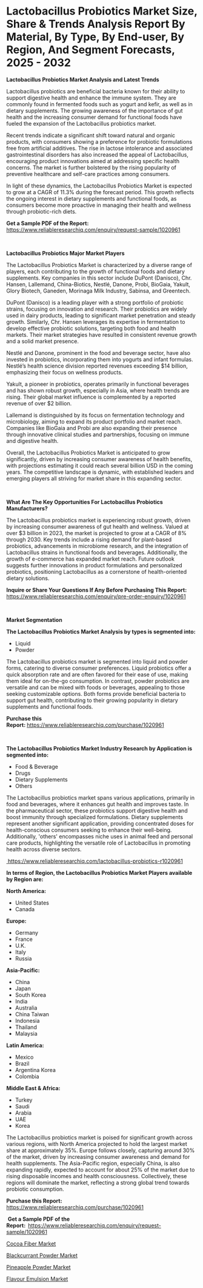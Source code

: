 <p><h1>Lactobacillus Probiotics Market Size, Share & Trends Analysis Report By Material, By Type, By End-user, By Region, And Segment Forecasts, 2025 - 2032</h1></p><p><strong>Lactobacillus Probiotics Market Analysis and Latest Trends</strong></p>
<p><p>Lactobacillus probiotics are beneficial bacteria known for their ability to support digestive health and enhance the immune system. They are commonly found in fermented foods such as yogurt and kefir, as well as in dietary supplements. The growing awareness of the importance of gut health and the increasing consumer demand for functional foods have fueled the expansion of the Lactobacillus probiotics market.</p><p>Recent trends indicate a significant shift toward natural and organic products, with consumers showing a preference for probiotic formulations free from artificial additives. The rise in lactose intolerance and associated gastrointestinal disorders has also increased the appeal of Lactobacillus, encouraging product innovations aimed at addressing specific health concerns. The market is further bolstered by the rising popularity of preventive healthcare and self-care practices among consumers.</p><p>In light of these dynamics, the Lactobacillus Probiotics Market is expected to grow at a CAGR of 11.3% during the forecast period. This growth reflects the ongoing interest in dietary supplements and functional foods, as consumers become more proactive in managing their health and wellness through probiotic-rich diets.</p></p>
<p><strong>Get a Sample PDF of the Report:&nbsp;</strong> <a href="https://www.reliableresearchiq.com/enquiry/request-sample/1020961?utm_campaign=1137&utm_medium=2&utm_source=Github&utm_content=ia&utm_term=14022025&utm_id=lactobacillus-probiotics">https://www.reliableresearchiq.com/enquiry/request-sample/1020961</a></p>
<p>&nbsp;</p>
<p><strong>Lactobacillus Probiotics Major Market Players</strong></p>
<p><p>The Lactobacillus Probiotics Market is characterized by a diverse range of players, each contributing to the growth of functional foods and dietary supplements. Key companies in this sector include DuPont (Danisco), Chr. Hansen, Lallemand, China-Biotics, Nestlé, Danone, Probi, BioGaia, Yakult, Glory Biotech, Ganeden, Morinaga Milk Industry, Sabinsa, and Greentech.</p><p>DuPont (Danisco) is a leading player with a strong portfolio of probiotic strains, focusing on innovation and research. Their probiotics are widely used in dairy products, leading to significant market penetration and steady growth. Similarly, Chr. Hansen leverages its expertise in fermentation to develop effective probiotic solutions, targeting both food and health markets. Their market strategies have resulted in consistent revenue growth and a solid market presence.</p><p>Nestlé and Danone, prominent in the food and beverage sector, have also invested in probiotics, incorporating them into yogurts and infant formulas. Nestlé’s health science division reported revenues exceeding $14 billion, emphasizing their focus on wellness products.</p><p>Yakult, a pioneer in probiotics, operates primarily in functional beverages and has shown robust growth, especially in Asia, where health trends are rising. Their global market influence is complemented by a reported revenue of over $2 billion.</p><p>Lallemand is distinguished by its focus on fermentation technology and microbiology, aiming to expand its product portfolio and market reach. Companies like BioGaia and Probi are also expanding their presence through innovative clinical studies and partnerships, focusing on immune and digestive health.</p><p>Overall, the Lactobacillus Probiotics Market is anticipated to grow significantly, driven by increasing consumer awareness of health benefits, with projections estimating it could reach several billion USD in the coming years. The competitive landscape is dynamic, with established leaders and emerging players all striving for market share in this expanding sector.</p></p>
<p>&nbsp;</p>
<p><strong>What Are The Key Opportunities For Lactobacillus Probiotics Manufacturers?</strong></p>
<p><p>The Lactobacillus probiotics market is experiencing robust growth, driven by increasing consumer awareness of gut health and wellness. Valued at over $3 billion in 2023, the market is projected to grow at a CAGR of 8% through 2030. Key trends include a rising demand for plant-based probiotics, advancements in microbiome research, and the integration of Lactobacillus strains in functional foods and beverages. Additionally, the growth of e-commerce has expanded market reach. Future outlook suggests further innovations in product formulations and personalized probiotics, positioning Lactobacillus as a cornerstone of health-oriented dietary solutions.</p></p>
<p><strong>Inquire or Share Your Questions If Any Before Purchasing This Report:</strong> <a href="https://www.reliableresearchiq.com/enquiry/pre-order-enquiry/1020961?utm_campaign=1137&utm_medium=2&utm_source=Github&utm_content=ia&utm_term=14022025&utm_id=lactobacillus-probiotics">https://www.reliableresearchiq.com/enquiry/pre-order-enquiry/1020961</a></p>
<p>&nbsp;</p>
<p><strong>Market Segmentation</strong></p>
<p><strong>The Lactobacillus Probiotics Market Analysis by types is segmented into:</strong></p>
<p><ul><li>Liquid</li><li>Powder</li></ul></p>
<p><p>The Lactobacillus probiotics market is segmented into liquid and powder forms, catering to diverse consumer preferences. Liquid probiotics offer a quick absorption rate and are often favored for their ease of use, making them ideal for on-the-go consumption. In contrast, powder probiotics are versatile and can be mixed with foods or beverages, appealing to those seeking customizable options. Both forms provide beneficial bacteria to support gut health, contributing to their growing popularity in dietary supplements and functional foods.</p></p>
<p><strong>Purchase this Report:&nbsp;</strong><a href="https://www.reliableresearchiq.com/purchase/1020961?utm_campaign=1137&utm_medium=2&utm_source=Github&utm_content=ia&utm_term=14022025&utm_id=lactobacillus-probiotics">https://www.reliableresearchiq.com/purchase/1020961</a></p>
<p>&nbsp;</p>
<p><strong>The Lactobacillus Probiotics Market Industry Research by Application is segmented into:</strong></p>
<p><ul><li>Food & Beverage</li><li>Drugs</li><li>Dietary Supplements</li><li>Others</li></ul></p>
<p><p>The Lactobacillus probiotics market spans various applications, primarily in food and beverages, where it enhances gut health and improves taste. In the pharmaceutical sector, these probiotics support digestive health and boost immunity through specialized formulations. Dietary supplements represent another significant application, providing concentrated doses for health-conscious consumers seeking to enhance their well-being. Additionally, 'others' encompasses niche uses in animal feed and personal care products, highlighting the versatile role of Lactobacillus in promoting health across diverse sectors.</p></p>
<p><a href="https://www.reliableresearchiq.com/lactobacillus-probiotics-r1020961?utm_campaign=1137&utm_medium=2&utm_source=Github&utm_content=ia&utm_term=14022025&utm_id=lactobacillus-probiotics">&nbsp;https://www.reliableresearchiq.com/lactobacillus-probiotics-r1020961</a></p>
<p><strong>In terms of Region, the Lactobacillus Probiotics Market Players available by Region are:</strong></p>
<p>
    <p> <strong> North America: </strong>
        <ul>
            <li>United States</li>
            <li>Canada</li>
        </ul>
        </p> 
    <p> <strong> Europe: </strong>
        <ul>
            <li>Germany</li>
            <li>France</li>
            <li>U.K.</li>
            <li>Italy</li>
            <li>Russia</li>
        </ul>
        </p> 
    <p> <strong> Asia-Pacific: </strong>
        <ul>
            <li>China</li>
            <li>Japan</li>
            <li>South Korea</li>
            <li>India</li>
            <li>Australia</li>
            <li>China Taiwan</li>
            <li>Indonesia</li>
            <li>Thailand</li>
            <li>Malaysia</li>
        </ul>
        </p> 
    <p> <strong> Latin America: </strong>
        <ul>
            <li>Mexico</li>
            <li>Brazil</li>
            <li>Argentina Korea</li>
            <li>Colombia</li>
        </ul>
        </p> 
    <p> <strong> Middle East & Africa: </strong>
        <ul>
            <li>Turkey</li>
            <li>Saudi</li>
            <li>Arabia</li>
            <li>UAE</li>
            <li>Korea</li>
        </ul>
    </p>
    </p>
<p><p>The Lactobacillus probiotics market is poised for significant growth across various regions, with North America projected to hold the largest market share at approximately 35%. Europe follows closely, capturing around 30% of the market, driven by increasing consumer awareness and demand for health supplements. The Asia-Pacific region, especially China, is also expanding rapidly, expected to account for about 25% of the market due to rising disposable incomes and health consciousness. Collectively, these regions will dominate the market, reflecting a strong global trend towards probiotic consumption.</p></p>
<p><strong>Purchase this Report: </strong><a href="https://www.reliableresearchiq.com/purchase/1020961?utm_campaign=1137&utm_medium=2&utm_source=Github&utm_content=ia&utm_term=14022025&utm_id=lactobacillus-probiotics">https://www.reliableresearchiq.com/purchase/1020961</a></p>
<p>&nbsp;<strong>Get a Sample PDF of the Report:&nbsp;&nbsp;</strong><a href="https://www.reliableresearchiq.com/enquiry/request-sample/1020961?utm_campaign=1137&utm_medium=2&utm_source=Github&utm_content=ia&utm_term=14022025&utm_id=lactobacillus-probiotics">https://www.reliableresearchiq.com/enquiry/request-sample/1020961</a></p>
<p><strong></strong></p>
<p><p><a href="https://github.com/ansanokajabi/Market-Research-Report-List-1/blob/main/cocoa-fiber-market.md?utm_campaign=1137&utm_medium=2&utm_source=Github&utm_content=ia&utm_term=14022025&utm_id=lactobacillus-probiotics">Cocoa Fiber Market</a></p><p><a href="https://github.com/ancsyanagha/Market-Research-Report-List-1/blob/main/blackcurrant-powder-market.md?utm_campaign=1137&utm_medium=2&utm_source=Github&utm_content=ia&utm_term=14022025&utm_id=lactobacillus-probiotics">Blackcurrant Powder Market</a></p><p><a href="https://github.com/zoccohaniech/Market-Research-Report-List-1/blob/main/pineapple-powder-market.md?utm_campaign=1137&utm_medium=2&utm_source=Github&utm_content=ia&utm_term=14022025&utm_id=lactobacillus-probiotics">Pineapple Powder Market</a></p><p><a href="https://github.com/rrosasdaunas/Market-Research-Report-List-1/blob/main/flavour-emulsion-market.md?utm_campaign=1137&utm_medium=2&utm_source=Github&utm_content=ia&utm_term=14022025&utm_id=lactobacillus-probiotics">Flavour Emulsion Market</a></p></p>